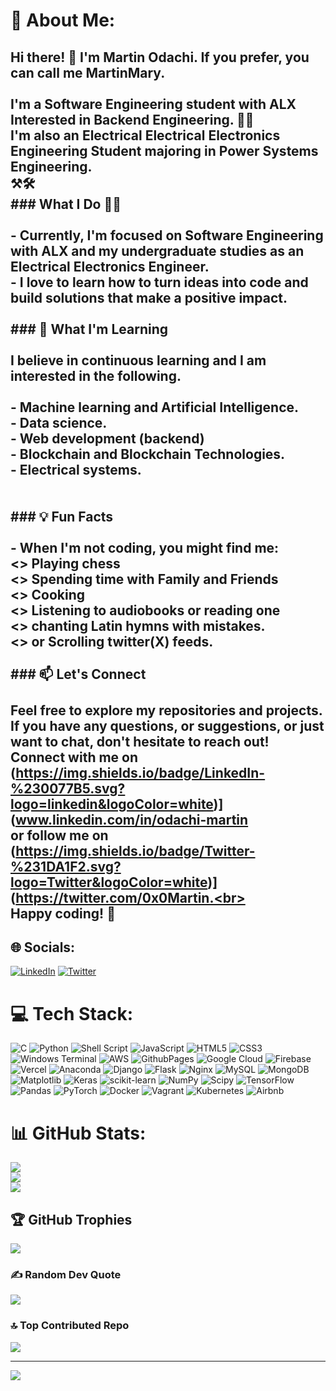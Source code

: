 # 💫 About Me:
## Hi there! 👋 I'm Martin Odachi. If you prefer, you can call me  MartinMary.<br><br>I'm a Software Engineering student with ALX Interested in Backend Engineering. 🔧🔨<br>I'm also an Electrical Electrical Electronics Engineering Student majoring in Power Systems Engineering.<br>⚒🛠<br>### What I Do 👩‍💻<br><br>- Currently, I'm focused on Software Engineering with ALX and my undergraduate studies as an Electrical Electronics Engineer.<br>- I love to learn how to turn ideas into code and build solutions that make a positive impact.<br><br>### 🌱 What I'm Learning<br><br>I believe in continuous learning and I am interested in the following.<br><br>- Machine learning and Artificial Intelligence.<br>- Data science.<br>- Web development (backend)<br>- Blockchain and Blockchain Technologies.<br>- Electrical systems.<br><br><br>### 💡 Fun Facts<br><br>- When I'm not coding, you might find me:<br><> Playing chess<br><> Spending time with Family and Friends<br><> Cooking<br><> Listening to audiobooks or reading one<br><> chanting Latin hymns with mistakes. <br><> or Scrolling twitter(X) feeds.<br><br>### 📫 Let's Connect<br><br>Feel free to explore my repositories and projects. If you have any questions, or suggestions, or just want to chat, don't hesitate to reach out! Connect with me on <br>(https://img.shields.io/badge/LinkedIn-%230077B5.svg?logo=linkedin&logoColor=white)](www.linkedin.com/in/odachi-martin <br>or follow me on (https://img.shields.io/badge/Twitter-%231DA1F2.svg?logo=Twitter&logoColor=white)](https://twitter.com/0x0Martin.<br><br>Happy coding! 🚀<br>


## 🌐 Socials:
[![LinkedIn](https://img.shields.io/badge/LinkedIn-%230077B5.svg?logo=linkedin&logoColor=white)](https://linkedin.com/in/www.linkedin.com/in/odachi-martin ) [![Twitter](https://img.shields.io/badge/Twitter-%231DA1F2.svg?logo=Twitter&logoColor=white)](https://twitter.com/https://twitter.com/0x0Martin )

# 💻 Tech Stack:
![C](https://img.shields.io/badge/c-%2300599C.svg?style=plastic&logo=c&logoColor=white) ![Python](https://img.shields.io/badge/python-3670A0?style=plastic&logo=python&logoColor=ffdd54) ![Shell Script](https://img.shields.io/badge/shell_script-%23121011.svg?style=plastic&logo=gnu-bash&logoColor=white) ![JavaScript](https://img.shields.io/badge/javascript-%23323330.svg?style=plastic&logo=javascript&logoColor=%23F7DF1E) ![HTML5](https://img.shields.io/badge/html5-%23E34F26.svg?style=plastic&logo=html5&logoColor=white) ![CSS3](https://img.shields.io/badge/css3-%231572B6.svg?style=plastic&logo=css3&logoColor=white) ![Windows Terminal](https://img.shields.io/badge/Windows%20Terminal-%234D4D4D.svg?style=plastic&logo=windows-terminal&logoColor=white) ![AWS](https://img.shields.io/badge/AWS-%23FF9900.svg?style=plastic&logo=amazon-aws&logoColor=white) ![GithubPages](https://img.shields.io/badge/github%20pages-121013?style=plastic&logo=github&logoColor=white) ![Google Cloud](https://img.shields.io/badge/GoogleCloud-%234285F4.svg?style=plastic&logo=google-cloud&logoColor=white) ![Firebase](https://img.shields.io/badge/firebase-%23039BE5.svg?style=plastic&logo=firebase) ![Vercel](https://img.shields.io/badge/vercel-%23000000.svg?style=plastic&logo=vercel&logoColor=white) ![Anaconda](https://img.shields.io/badge/Anaconda-%2344A833.svg?style=plastic&logo=anaconda&logoColor=white) ![Django](https://img.shields.io/badge/django-%23092E20.svg?style=plastic&logo=django&logoColor=white) ![Flask](https://img.shields.io/badge/flask-%23000.svg?style=plastic&logo=flask&logoColor=white) ![Nginx](https://img.shields.io/badge/nginx-%23009639.svg?style=plastic&logo=nginx&logoColor=white) ![MySQL](https://img.shields.io/badge/mysql-%2300000f.svg?style=plastic&logo=mysql&logoColor=white) ![MongoDB](https://img.shields.io/badge/MongoDB-%234ea94b.svg?style=plastic&logo=mongodb&logoColor=white) ![Matplotlib](https://img.shields.io/badge/Matplotlib-%23ffffff.svg?style=plastic&logo=Matplotlib&logoColor=black) ![Keras](https://img.shields.io/badge/Keras-%23D00000.svg?style=plastic&logo=Keras&logoColor=white) ![scikit-learn](https://img.shields.io/badge/scikit--learn-%23F7931E.svg?style=plastic&logo=scikit-learn&logoColor=white) ![NumPy](https://img.shields.io/badge/numpy-%23013243.svg?style=plastic&logo=numpy&logoColor=white) ![Scipy](https://img.shields.io/badge/SciPy-%230C55A5.svg?style=plastic&logo=scipy&logoColor=%white) ![TensorFlow](https://img.shields.io/badge/TensorFlow-%23FF6F00.svg?style=plastic&logo=TensorFlow&logoColor=white) ![Pandas](https://img.shields.io/badge/pandas-%23150458.svg?style=plastic&logo=pandas&logoColor=white) ![PyTorch](https://img.shields.io/badge/PyTorch-%23EE4C2C.svg?style=plastic&logo=PyTorch&logoColor=white) ![Docker](https://img.shields.io/badge/docker-%230db7ed.svg?style=plastic&logo=docker&logoColor=white) ![Vagrant](https://img.shields.io/badge/vagrant-%231563FF.svg?style=plastic&logo=vagrant&logoColor=white) ![Kubernetes](https://img.shields.io/badge/kubernetes-%23326ce5.svg?style=plastic&logo=kubernetes&logoColor=white) ![Airbnb](https://img.shields.io/badge/Airbnb-%23ff5a5f.svg?style=plastic&logo=Airbnb&logoColor=white)
# 📊 GitHub Stats:
![](https://github-readme-stats.vercel.app/api?username=Martin896&theme=radical&hide_border=false&include_all_commits=true&count_private=false)<br/>
![](https://github-readme-streak-stats.herokuapp.com/?user=Martin896&theme=radical&hide_border=false)<br/>
![](https://github-readme-stats.vercel.app/api/top-langs/?username=Martin896&theme=radical&hide_border=false&include_all_commits=true&count_private=false&layout=compact)

## 🏆 GitHub Trophies
![](https://github-profile-trophy.vercel.app/?username=Martin896&theme=radical&no-frame=false&no-bg=false&margin-w=4)

### ✍️ Random Dev Quote
![](https://quotes-github-readme.vercel.app/api?type=horizontal&theme=radical)

### 🔝 Top Contributed Repo
![](https://github-contributor-stats.vercel.app/api?username=Martin896&limit=5&theme=radical&combine_all_yearly_contributions=true)

---
[![](https://visitcount.itsvg.in/api?id=Martin896&icon=8&color=1)](https://visitcount.itsvg.in)

<!-- Proudly created with GPRM ( https://gprm.itsvg.in ) -->
